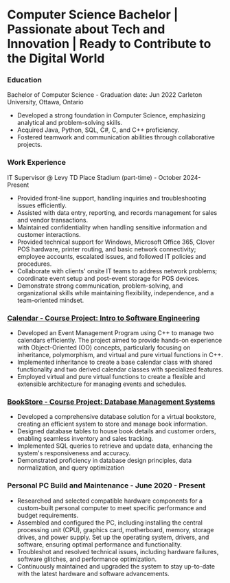 # Computer Science Bachelor | Passionate about Tech and Innovation | Ready to Contribute to the Digital World
### Education
Bachelor of Computer Science - Graduation date: Jun 2022
Carleton University, Ottawa, Ontario
- Developed a strong foundation in Computer Science, emphasizing analytical and problem-solving skills.
- Acquired Java, Python, SQL, C#, C, and C++ proficiency.
- Fostered teamwork and communication abilities through collaborative projects.


### Work Experience
IT Supervisor @ Levy TD Place Stadium (part-time) - October 2024- Present
- Provided front-line support, handling inquiries and troubleshooting issues efficiently.
- Assisted with data entry, reporting, and records management for sales and vendor transactions.
- Maintained confidentiality when handling sensitive information and customer interactions.
- Provided technical support for Windows, Microsoft Office 365, Clover POS hardware, printer routing, and basic network connectivity; employee accounts, escalated issues, and followed IT policies and procedures.
- Collaborate with clients' onsite IT teams to address network problems; coordinate event setup and post-event storage for POS devices.
- Demonstrate strong communication, problem-solving, and organizational skills while maintaining flexibility, independence, and a team-oriented mindset.

### [Calendar - Course Project: Intro to Software Engineering](https://github.com/BruleeTea/Calendar)
- Developed an Event Management Program using C++ to manage two calendars efficiently. The project aimed to provide hands-on experience with Object-Oriented (OO) concepts, particularly focusing on inheritance, polymorphism, and virtual and pure virtual functions in C++.
- Implemented inheritance to create a base calendar class with shared functionality and two derived calendar classes with specialized features.
- Employed virtual and pure virtual functions to create a flexible and extensible architecture for managing events and schedules.

### [BookStore - Course Project: Database Management Systems](https://github.com/BruleeTea/Book-store)
- Developed a comprehensive database solution for a virtual bookstore, creating an efficient system to store and manage book information.
- Designed database tables to house book details and customer orders, enabling seamless inventory and sales tracking.
- Implemented SQL queries to retrieve and update data, enhancing the system's responsiveness and accuracy.
- Demonstrated proficiency in database design principles, data normalization, and query optimization

### Personal PC Build and Maintenance  - June 2020 - Present
- Researched and selected compatible hardware components for a custom-built personal computer to meet specific performance and budget requirements.
- Assembled and configured the PC, including installing the central processing unit (CPU), graphics card, motherboard, memory, storage drives, and power supply.
Set up the operating system, drivers, and software, ensuring optimal performance and functionality.
- Troubleshot and resolved technical issues, including hardware failures, software glitches, and performance optimization.
- Continuously maintained and upgraded the system to stay up-to-date with the latest hardware and software advancements.
